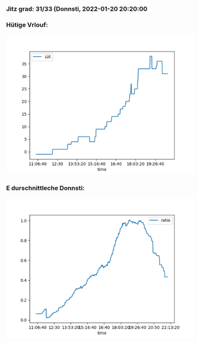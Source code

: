 ### Jitz grad: 31/33 (Donnsti, 2022-01-20 20:20:00

### Hütige Vrlouf:
![Graph](Today.png)

### E durschnittleche Donnsti:
![Graph](Donnsti.png)